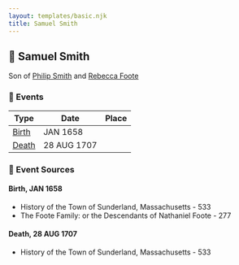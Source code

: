 ```yaml
---
layout: templates/basic.njk
title: Samuel Smith
---
```

## 🔵 Samuel Smith

Son of [Philip Smith](/people/6/61981014) and [Rebecca Foote](/people/3/32470572)

### 📆 Events

Type | Date | Place
------ | ------ | ------
[Birth](#event-484ea295-e416-4eb4-a9f2-b7e1ced2a6ee) | JAN 1658 |
[Death](#event-defe6e37-f0a5-46b3-a4a7-d15f833454ff) | 28 AUG 1707 |

### 📰 Event Sources

#### <a id="event-484ea295-e416-4eb4-a9f2-b7e1ced2a6ee"></a> Birth, JAN 1658
* History of the Town of Sunderland, Massachusetts  - 533
* The Foote Family: or the Descendants of Nathaniel Foote  - 277

#### <a id="event-defe6e37-f0a5-46b3-a4a7-d15f833454ff"></a> Death, 28 AUG 1707
* History of the Town of Sunderland, Massachusetts  - 533